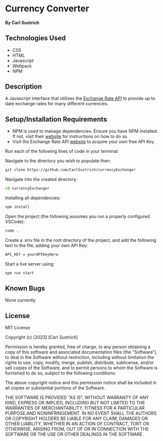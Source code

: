 # Currency Converter

#### By **Carl Sustrich**

## Technologies Used

* CSS
* HTML
* Javascript
* Webpack
* NPM

## Description

A Javascript interface that utilizes the [Exchange Rate API](https://www.exchangerate-api.com/) to provide up to date exchange rates for many different currencies. 


## Setup/Installation Requirements
* NPM is used to manage dependencies. Ensure you have NPM installed. If not, visit their [website](https://docs.npmjs.com/about-npm) for instructions on how to do so. 
* Visit the Exchange Rate API [website](https://app.exchangerate-api.com/sign-up) to acquire your own free API Key.

Run each of the following lines of code in your terminal:

Navigate to the directory you wish to populate then:
```sh
git clone https://github.com/CarlSustrich/currencyExchanger
```

Navigate into the created directory:
```sh
cd currencyExchanger
```

Installing all dependencies:
```sh
npm install
```

Open the project (the following assumes you run a properly configured VSCode):
```sh
code .
```

Create a .env file in the root directory of the project, and add the following text to the file, adding your own API Key:
```sh
API_KEY = yourAPIKeyHere
```


Start a live server using:

```sh
npm run start
```

## Known Bugs

None currently

## License

MIT License

Copyright (c) [2023] [Carl Sustrich]

Permission is hereby granted, free of charge, to any person obtaining a copy
of this software and associated documentation files (the "Software"), to deal
in the Software without restriction, including without limitation the rights
to use, copy, modify, merge, publish, distribute, sublicense, and/or sell
copies of the Software, and to permit persons to whom the Software is
furnished to do so, subject to the following conditions:

The above copyright notice and this permission notice shall be included in all
copies or substantial portions of the Software.

THE SOFTWARE IS PROVIDED "AS IS", WITHOUT WARRANTY OF ANY KIND, EXPRESS OR
IMPLIED, INCLUDING BUT NOT LIMITED TO THE WARRANTIES OF MERCHANTABILITY,
FITNESS FOR A PARTICULAR PURPOSE AND NONINFRINGEMENT. IN NO EVENT SHALL THE
AUTHORS OR COPYRIGHT HOLDERS BE LIABLE FOR ANY CLAIM, DAMAGES OR OTHER
LIABILITY, WHETHER IN AN ACTION OF CONTRACT, TORT OR OTHERWISE, ARISING FROM,
OUT OF OR IN CONNECTION WITH THE SOFTWARE OR THE USE OR OTHER DEALINGS IN THE
SOFTWARE.
